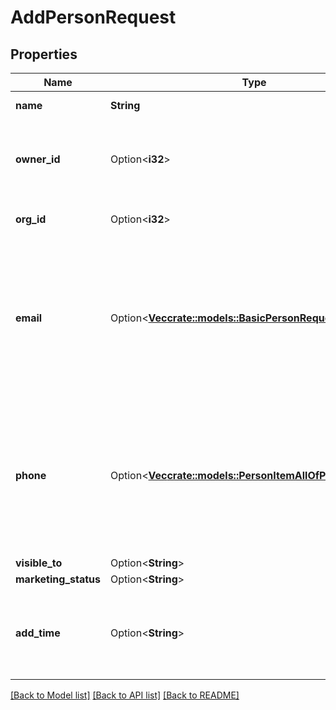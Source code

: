 # AddPersonRequest

## Properties

Name | Type | Description | Notes
------------ | ------------- | ------------- | -------------
**name** | **String** | The name of the person | 
**owner_id** | Option<**i32**> | The ID of the user who will be marked as the owner of this person. When omitted, the authorized user ID will be used. | [optional]
**org_id** | Option<**i32**> | The ID of the organization this person will belong to | [optional]
**email** | Option<[**Vec<crate::models::BasicPersonRequestEmailInner>**](basicPersonRequest_email_inner.md)> | An email address as a string or an array of email objects related to the person. The structure of the array is as follows: `[{ \"value\": \"mail@example.com\", \"primary\": \"true\", \"label\": \"main\" }]`. Please note that only `value` is required. | [optional]
**phone** | Option<[**Vec<crate::models::PersonItemAllOfPhoneInner>**](personItem_allOf_phone_inner.md)> | A phone number supplied as a string or an array of phone objects related to the person. The structure of the array is as follows: `[{ \"value\": \"12345\", \"primary\": \"true\", \"label\": \"mobile\" }]`. Please note that only `value` is required. | [optional]
**visible_to** | Option<**String**> |  | [optional]
**marketing_status** | Option<**String**> |  | [optional]
**add_time** | Option<**String**> | The optional creation date & time of the person in UTC. Requires admin user API token. Format: YYYY-MM-DD HH:MM:SS | [optional]

[[Back to Model list]](../README.md#documentation-for-models) [[Back to API list]](../README.md#documentation-for-api-endpoints) [[Back to README]](../README.md)


